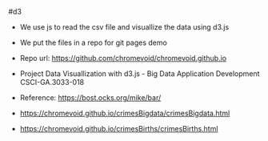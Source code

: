 #d3

- We use js to read the csv file and visuallize the data using d3.js
- We put the files in a repo for git pages demo

- Repo url: https://github.com/chromevoid/chromevoid.github.io

- Project Data Visuallization with d3.js - Big Data Application Development CSCI-GA.3033-018
- Reference: https://bost.ocks.org/mike/bar/
- https://chromevoid.github.io/crimesBigdata/crimesBigdata.html
- https://chromevoid.github.io/crimesBirths/crimesBirths.html
